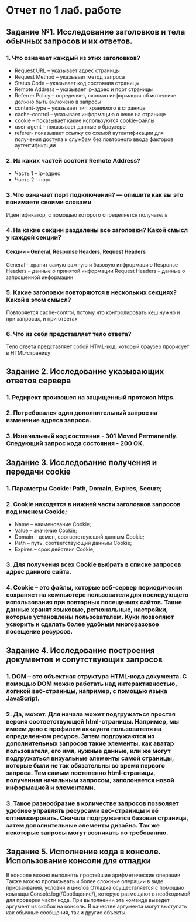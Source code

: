 # Отчет по 1 лаб. работе

## Задание №1. Исследование заголовков и тела обычных запросов и их ответов.

### 1.	Что означает каждый из этих заголовков? 
-	Request URL – указывает адрес страницы
-	Request Method – указывает метод запроса
-	Status Code – указывает код состояния страницы 
-	Remote Address – указывает ip-адрес и порт страницы
-	Referrer Policy – определяет, сколько информации об источнике должно быть включено в запросы
-	content-type – указывает тип хранимого в странице
-	cache-control – указывает информацию о кеше на странице
-	cookie – показывает какие используются cookie-файлы
-	user-agent – показывает данные о браузере
-	referer- показывает ссылку со схемой аутентификации для получения доступа к службам без повторного ввода факторов аутентификации

### 2.	Из каких частей состоит Remote Address?
- Часть 1 – ip-адрес
- Часть 2 - порт
 
### 3.	Что означает порт подключения? — опишите как вы это понимаете своими словами
Идентификатор, с помощью которого определяется получатель

### 4.	На какие секции разделены все заголовки? Какой смысл у каждой секции?
#### Секции – General, Response Headers, Request Headers
General – хранит самую важную и базовую инфрормацию
Response Headers – данные о принятой информации
Request Headers – данные о запрошенной информации

### 5.	Какие заголовки повторяются в нескольких секциях? Какой в этом смысл? 
Повторяется cache-control, потому что контролировать кеш нужно и при запросах, и при ответах

### 6.	Что из себя представляет тело ответа?
Тело ответа представляет собой HTML-код, который браузер прорисует в HTML-страницу

## Задание 2. Исследование указывающих ответов сервера
### 1. Редирект произошел на защищенный протокол https.
### 2. Потребовался один дополнительный запрос на изменение адреса запроса.
### 3. Изначальный код состояния - 301 Moved Permanently. Следующий запрос кода состояния - 200 OK.
 
## Задание 3. Исследование получения и передачи cookie
### 1. Параметры Cookie: Path, Domain, Expires, Secure;
### 2. Cookie находятся в нижней части заголовков запросов под именем Cookie;
- Name – наименование Cookie;
- Value – значение Cookie;
- Domain – домен, соответствующий данным Cookie;
- Path – путь, соответствующий данным Cookie;
- Expires – срок действия Cookie;
### 3. Для получения всех Cookie выбрать в списке запросов адрес данного сайта.
### 4. Cookie – это файлы, которые веб-сервер периодически сохраняет на компьютере пользователя для последующего использования при повторных посещениях сайтов. Такие данные хранят языковые, региональные, настройки, которые установлены пользователем. Куки позволяют ускорить и сделать более удобным многоразовое посещение ресурсов.
## Задание 4. Исследование построения документов и сопутствующих запросов
### 1. DOM – это объектная структура HTML-кода документа. С помощью DOM можно работать над интерактивностью, логикой веб-страницы, например, с помощью языка JavaScript.
### 2. Да, может. Для начала может подгружаться простая версия соответствующей html-страницы. Например, мы имеем дело с профилем аккаунта пользователя на определенном ресурсе. Затем подгружаются из дополнительных запросов такие элементы, как аватар пользователя, его имя, нужные данные, или же могут подгружаться визуальные элементы самой страницы, которые были не так обязательны во время первого запроса. Тем самым постепенно html-страницы, полученная начальным запросом, заполоняется новой информацией и элементами.
### 3. Такое разнообразие в количестве запросов позволяет удобнее управлять ресурсами веб-страницы и её оптимизировать. Сначала подгружается базовая страница, затем дополнительные элементы дизайна. Так же некоторые запросы могут возникать по требованию.

## Задание 5. Исполнение кода в консоле. Использование консоли для отладки
В консоле можно выполнять простейшие арифметические операции
Также можно прописывать и более сложные операции в виде присваивания, условий и циклов
Отладка осуществляется с помощью комнады Console.log(/Сообщение/), которую размещают в необходимой для проверки части кода. При выполнении эта команда выведет аргумент из скобок на консоль. В качестве аргумента могут выступать как обычные сообщения, так и другие объекты.
